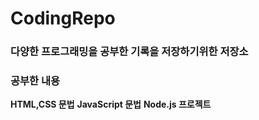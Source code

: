 # CodingRepo
### 다양한 프로그래밍을 공부한 기록을 저장하기위한 저장소

### 공부한 내용
**HTML,CSS 문법** 
**JavaScript 문법**
**Node.js 프로젝트**

